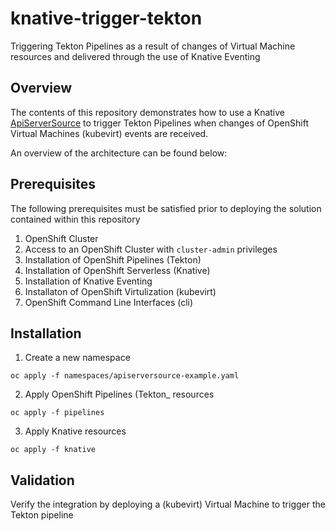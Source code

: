 # knative-trigger-tekton
Triggering Tekton Pipelines as a result of changes of Virtual Machine resources and delivered through the use of Knative Eventing

## Overview

The contents of this repository demonstrates how to use a Knative [ApiServerSource](https://knative.dev/docs/eventing/sources/apiserversource/) to trigger Tekton Pipelines when changes of OpenShift Virtual Machines (kubevirt) events are received.

An overview of the architecture can be found below:

<add diagram here>

## Prerequisites

The following prerequisites must be satisfied prior to deploying the solution contained within this repository

1. OpenShift Cluster
2. Access to an OpenShift Cluster with `cluster-admin` privileges
3. Installation of OpenShift Pipelines (Tekton)
4. Installation of OpenShift Serverless (Knative)
5. Installation of Knative Eventing
6. Installaton of OpenShift Virtulization (kubevirt)
7. OpenShift  Command Line Interfaces (cli) 

## Installation

1. Create a new namespace 

```shell
oc apply -f namespaces/apiserversource-example.yaml
```

2. Apply OpenShift Pipelines (Tekton_ resources

```shell
oc apply -f pipelines
```

3. Apply Knative resources

```shell
oc apply -f knative
```

## Validation
Verify the integration by deploying a (kubevirt) Virtual Machine  to trigger the Tekton pipeline
